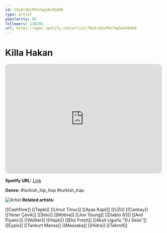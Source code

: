 ```yaml
---
id: 7HLErdUiPhh7mg5AxVEAX0
type: artist
popularity: 56
followers: 230256
url: https://open.spotify.com/artist/7HLErdUiPhh7mg5AxVEAX0
---
```

# Killa Hakan

<iframe style="border-radius:12px" src="https://open.spotify.com/embed/artist/7HLErdUiPhh7mg5AxVEAX0" width="100%" height="352" frameBorder="0" allowfullscreen="" allow="autoplay; clipboard-write; encrypted-media; fullscreen; picture-in-picture" loading="lazy"></iframe>

**Spotify URL:** [Link](https://open.spotify.com/artist/7HLErdUiPhh7mg5AxVEAX0)

**Genre:**  #turkish_hip_hop #turkish_trap

![Artist](https://i.scdn.co/image/ab6761610000e5ebf766413ee8e859a9fd96e5ea)
**Related artists:**

[[Cashflow]]
[[Tepki]]
[[Umut Timur]]
[[Ayas Kapli]]
[[UZI]]
[[Canbay]]
[[Yener Çevik]]
[[Selo]]
[[Motive]]
[[Joe Young]]
[[Diablo 63]]
[[Anıl Piyancı]]
[[Wolker]]
[[Hayki]]
[[Eko Fresh]]
[[Aksit Ugurlu "DJ Sess"]]
[[Eypio]]
[[Tankurt Manas]]
[[Massaka]]
[[Hidra]]
[[Tekmill]]
